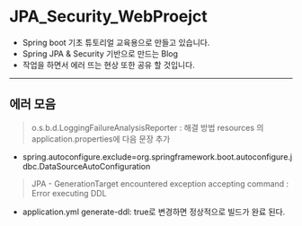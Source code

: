 # JPA_Security_WebProejct

 - Spring boot 기초 튜토리얼 교육용으로 만들고 있습니다.
  - Spring JPA & Security 기반으로 만드는 Blog
  - 작업을 하면서 에러 뜨는 현상 또한 공유 할 것입니다.


----

 ## 에러 모음 
 
 
 > o.s.b.d.LoggingFailureAnalysisReporter : 해결 방법 resources 의 application.properties에 다음 문장 추가
  + spring.autoconfigure.exclude=org.springframework.boot.autoconfigure.jdbc.DataSourceAutoConfiguration
  
 >  JPA - GenerationTarget encountered exception accepting command : Error executing DDL 
   + application.yml generate-ddl: true로 변경하면 정상적으로 빌드가 완료 된다.
